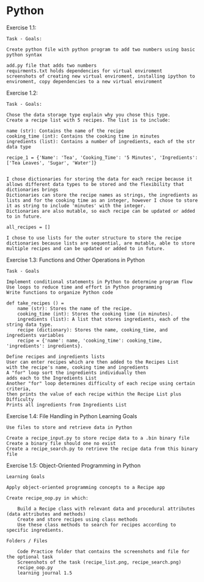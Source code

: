 # Python


Exercise 1.1:

    Task - Goals:

    Create python file with python program to add two numbers using basic python syntax

    add.py file that adds two numbers
    requirments.txt holds dependencies for virtual enviroment
    screenshots of creating new virtual enviroment, installing ipython to enviroment, copy dependencies to a new virtual enviroment


Exercise 1.2:
    
    Task - Goals:

    Chose the data storage type explain why you chose this type.
    Create a recipe list with 5 recipes. The list is to include:

    name (str): Contains the name of the recipe
    cooking_time (int): Contains the cooking time in minutes
    ingredients (list): Contains a number of ingredients, each of the str data type
    
    recipe_1 = {'Name': 'Tea', 'Cooking_Time': '5 Minutes', 'Ingredients':['Tea Leaves', 'Sugar', 'Water']}


    I chose dictionaries for storing the data for each recipe because it allows different data types to be stored and the flexibility that dictionaries brings
    Dictionaries can store the recipe names as strings, the ingredients as lists and for the cooking time as an integer, however I chose to store it as string to include 'minutes' with the integer.
    Dictionaries are also mutable, so each recipe can be updated or added to in future.
    
    all_recipes = []
  
    I chose to use lists for the outer structure to store the recipe dictionaries because lists are sequential, are mutable, able to store multiple recipes and can be updated or added to in future.
  
  
Exercise 1.3: Functions and Other Operations in Python

    Task - Goals

    Implement conditional statements in Python to determine program flow
    Use loops to reduce time and effort in Python programming
    Write functions to organize Python code
    
    def take_recipes () =    
        name (str): Stores the name of the recipe.
        cooking_time (int): Stores the cooking time (in minutes).
        ingredients (list): A list that stores ingredients, each of the string data type.
        recipe (dictionary): Stores the name, cooking_time, and ingredients variables 
        recipe = {'name': name, 'cooking_time': cooking_time, 'ingredients': ingredients}.
    
    Define recipes and ingredients lists
    User can enter recipes which are then added to the Recipes List
    with the recipe's name, cooking time and ingredients
    A "for" loop sort the ingredients individually then 
    adds each to the Ingredients List
    Another "for" loop determines difficulty of each recipe using certain criteria,
    then prints the value of each recipe within the Recipe List plus Difficulty
    Prints all ingredients from Ingredients List


Exercise 1.4: File Handling in Python
    Learning Goals

    Use files to store and retrieve data in Python
    
    Create a recipe_input.py to store recipe data to a .bin binary file
    Create a binary file should one no exist
    Create a recipe_search.py to retrieve the recipe data from this binary file
    

Exercise 1.5: Object-Oriented Programming in Python

    Learning Goals
    
    Apply object-oriented programming concepts to a Recipe app
    
    Create recipe_oop.py in which:

        Build a Recipe class with relevant data and procedural attributes (data attributes and methods)
        Create and store recipes using class methods
        Use these class methods to search for recipes according to specific ingredients.

    Folders / Files

        Code Practice folder that contains the screenshots and file for the optional task
        Screenshots of the task (recipe_list.png, recipe_search.png)
        recipe_oop.py
        learning journal 1.5



  